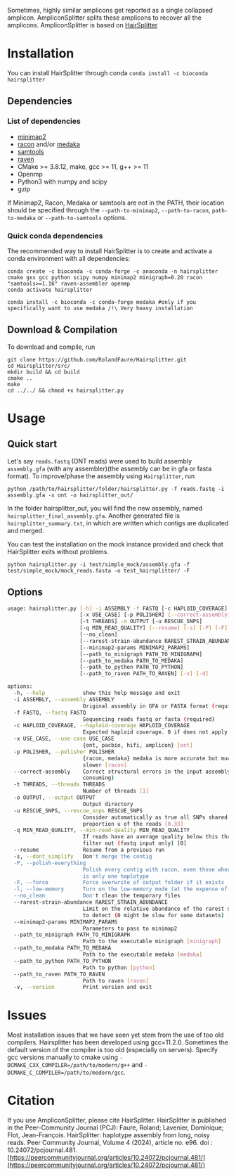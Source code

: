 Sometimes, highly similar amplicons get reported as a single collapsed amplicon. AmpliconSplitter splits these amplicons to recover all the amplicons. AmpliconSplitter is based on [HairSplitter](github.com/rolandfaure/hairsplitter)

# Installation

You can install HairSplitter through conda `conda install -c bioconda hairsplitter`

## Dependencies

### List of dependencies

- [minimap2](https://github.com/lh3/minimap2)
- [racon](https://github.com/isovic/racon) and/or [medaka](https://github.com/nanoporetech/medaka)
- [samtools](www.htslib.org)
- [raven](github.com/lbcb-sci/raven)
- CMake >= 3.8.12, make, gcc >= 11, g++ >= 11
- Openmp
- Python3 with numpy and scipy
- gzip

If Minimap2, Racon, Medaka or samtools are not in the PATH, their location should be specified through the `--path-to-minimap2`, `--path-to-racon`, `path-to-medaka` or `--path-to-samtools` options.
 
### Quick conda dependencies

The recommended way to install HairSplitter is to create and activate a conda environment with all dependencies: 
```
conda create -c bioconda -c conda-forge -c anaconda -n hairsplitter cmake gxx gcc python scipy numpy minimap2 minigraph=0.20 racon "samtools>=1.16" raven-assembler openmp
conda activate hairsplitter

conda install -c bioconda -c conda-forge medaka #only if you specifically want to use medaka /!\ Very heavy installation
```
 
## Download & Compilation

To download and compile, run
```
git clone https://github.com/RolandFaure/Hairsplitter.git
cd Hairsplitter/src/
mkdir build && cd build
cmake ..
make
cd ../../ && chmod +x hairsplitter.py
```

# Usage

## Quick start

Let's say `reads.fastq` (ONT reads) were used to build assembly `assembly.gfa` (with any assembler)(the assembly can be in gfa or fasta format). To improve/phase the assembly using `Hairsplitter`, run
```
python /path/to/hairsplitter/folder/hairsplitter.py -f reads.fastq -i assembly.gfa -x ont -o hairsplitter_out/
```

In the folder hairsplitter\_out, you will find the new assembly, named `hairsplitter_final_assembly.gfa`. Another generated file is `hairsplitter_summary.txt`, in which are written which contigs are duplicated and merged.

You can test the installation on the mock instance provided and check that HairSplitter exits without problems.
```
python hairsplitter.py -i test/simple_mock/assembly.gfa -f test/simple_mock/mock_reads.fasta -o test_hairsplitter/ -F
```

## Options

```bash
usage: hairsplitter.py [-h] -i ASSEMBLY -f FASTQ [-c HAPLOID_COVERAGE]
                       [-x USE_CASE] [-p POLISHER] [--correct-assembly]
                       [-t THREADS] -o OUTPUT [-u RESCUE_SNPS]
                       [-q MIN_READ_QUALITY] [--resume] [-s] [-P] [-F] [-l]
                       [--no_clean]
                       [--rarest-strain-abundance RAREST_STRAIN_ABUNDANCE]
                       [--minimap2-params MINIMAP2_PARAMS]
                       [--path_to_minigraph PATH_TO_MINIGRAPH]
                       [--path_to_medaka PATH_TO_MEDAKA]
                       [--path_to_python PATH_TO_PYTHON]
                       [--path_to_raven PATH_TO_RAVEN] [-v] [-d]

options:
  -h, --help            show this help message and exit
  -i ASSEMBLY, --assembly ASSEMBLY
                        Original assembly in GFA or FASTA format (required)
  -f FASTQ, --fastq FASTQ
                        Sequencing reads fastq or fasta (required)
  -c HAPLOID_COVERAGE, --haploid-coverage HAPLOID_COVERAGE
                        Expected haploid coverage. 0 if does not apply [0]
  -x USE_CASE, --use-case USE_CASE
                        {ont, pacbio, hifi, amplicon} [ont]
  -p POLISHER, --polisher POLISHER
                        {racon, medaka} medaka is more accurate but much
                        slower [racon]
  --correct-assembly    Correct structural errors in the input assembly (time-
                        consuming)
  -t THREADS, --threads THREADS
                        Number of threads [1]
  -o OUTPUT, --output OUTPUT
                        Output directory
  -u RESCUE_SNPS, --rescue_snps RESCUE_SNPS
                        Consider automatically as true all SNPs shared by
                        proportion u of the reads [0.33]
  -q MIN_READ_QUALITY, --min-read-quality MIN_READ_QUALITY
                        If reads have an average quality below this threshold,
                        filter out (fastq input only) [0]
  --resume              Resume from a previous run
  -s, --dont_simplify   Don't merge the contig
  -P, --polish-everything
                        Polish every contig with racon, even those where there
                        is only one haplotype
  -F, --force           Force overwrite of output folder if it exists
  -l, --low-memory      Turn on the low-memory mode (at the expense of speed)
  --no_clean            Don't clean the temporary files
  --rarest-strain-abundance RAREST_STRAIN_ABUNDANCE
                        Limit on the relative abundance of the rarest strain
                        to detect (0 might be slow for some datasets) [0.01]
  --minimap2-params MINIMAP2_PARAMS
                        Parameters to pass to minimap2
  --path_to_minigraph PATH_TO_MINIGRAPH
                        Path to the executable minigraph [minigraph]
  --path_to_medaka PATH_TO_MEDAKA
                        Path to the executable medaka [medaka]
  --path_to_python PATH_TO_PYTHON
                        Path to python [python]
  --path_to_raven PATH_TO_RAVEN
                        Path to raven [raven]
  -v, --version         Print version and exit
```

# Issues
 Most installation issues that we have seen yet stem from the use of too old compilers. Hairsplitter has been developed using gcc=11.2.0. Sometimes the default version of the compiler is too old (especially on servers). Specify gcc versions manually to cmake using `-DCMAKE_CXX_COMPILER=/path/to/modern/g++` and `-DCMAKE_C_COMPILER=/path/to/modern/gcc`.
 
 <a name="work">
</a>
 
# Citation
 If you use AmpliconSplitter, please cite HairSplitter. HairSplitter is published in the Peer-Community Journal (PCJ): Faure, Roland; Lavenier, Dominique; Flot, Jean-François. HairSplitter: haplotype assembly from long, noisy reads. Peer Community Journal, Volume 4 (2024), article no. e96. doi : 10.24072/pcjournal.481. [https://peercommunityjournal.org/articles/10.24072/pcjournal.481/](https://peercommunityjournal.org/articles/10.24072/pcjournal.481/)
 
 




